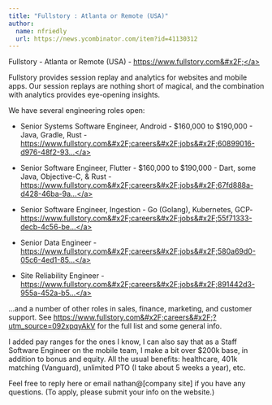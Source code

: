 ```yaml
---
title: "Fullstory : Atlanta or Remote (USA)"
author:
  name: nfriedly
  url: https://news.ycombinator.com/item?id=41130312
---
```

Fullstory - Atlanta or Remote (USA) - <a href="https:&#x2F;&#x2F;www.fullstory.com&#x2F;" rel="nofollow">https:&#x2F;&#x2F;www.fullstory.com&#x2F;</a>

Fullstory provides session replay and analytics for websites and mobile apps. Our session replays are nothing short of magical, and the combination with analytics provides eye-opening insights.

We have several engineering roles open:

* Senior Systems Software Engineer, Android - $160,000 to $190,000 - Java, Gradle, Rust - <a href="https:&#x2F;&#x2F;www.fullstory.com&#x2F;careers&#x2F;jobs&#x2F;60899016-d976-48f2-933e-7d78491c7c1f&#x2F;?ashby_jid=60899016-d976-48f2-933e-7d78491c7c1f&amp;utm_source=092xpqyAkV" rel="nofollow">https:&#x2F;&#x2F;www.fullstory.com&#x2F;careers&#x2F;jobs&#x2F;60899016-d976-48f2-93...</a>

* Senior Software Engineer, Flutter - $160,000 to $190,000 - Dart, some Java, Objective-C, &amp; Rust - <a href="https:&#x2F;&#x2F;www.fullstory.com&#x2F;careers&#x2F;jobs&#x2F;67fd888a-d428-46ba-9a2c-47f39b177751&#x2F;?ashby_jid=67fd888a-d428-46ba-9a2c-47f39b177751&amp;utm_source=092xpqyAkV" rel="nofollow">https:&#x2F;&#x2F;www.fullstory.com&#x2F;careers&#x2F;jobs&#x2F;67fd888a-d428-46ba-9a...</a>

* Senior Software Engineer, Ingestion - Go (Golang), Kubernetes, GCP- <a href="https:&#x2F;&#x2F;www.fullstory.com&#x2F;careers&#x2F;jobs&#x2F;55f71333-decb-4c56-be5e-d5c02feb8c7b&#x2F;?ashby_jid=55f71333-decb-4c56-be5e-d5c02feb8c7b&amp;utm_source=092xpqyAkV" rel="nofollow">https:&#x2F;&#x2F;www.fullstory.com&#x2F;careers&#x2F;jobs&#x2F;55f71333-decb-4c56-be...</a>

* Senior Data Engineer - <a href="https:&#x2F;&#x2F;www.fullstory.com&#x2F;careers&#x2F;jobs&#x2F;580a69d0-05c6-4ed1-85dc-3abbf89eda9d?ashby_jid=580a69d0-05c6-4ed1-85dc-3abbf89eda9d&amp;utm_source=092xpqyAkV" rel="nofollow">https:&#x2F;&#x2F;www.fullstory.com&#x2F;careers&#x2F;jobs&#x2F;580a69d0-05c6-4ed1-85...</a>

* Site Reliability Engineer - <a href="https:&#x2F;&#x2F;www.fullstory.com&#x2F;careers&#x2F;jobs&#x2F;891442d3-955a-452a-b557-e7a521ac196a&#x2F;?ashby_jid=891442d3-955a-452a-b557-e7a521ac196a&amp;utm_source=092xpqyAkV" rel="nofollow">https:&#x2F;&#x2F;www.fullstory.com&#x2F;careers&#x2F;jobs&#x2F;891442d3-955a-452a-b5...</a>

...and a number of other roles in sales, finance, marketing, and customer support. See <a href="https:&#x2F;&#x2F;www.fullstory.com&#x2F;careers&#x2F;?utm_source=092xpqyAkV" rel="nofollow">https:&#x2F;&#x2F;www.fullstory.com&#x2F;careers&#x2F;?utm_source=092xpqyAkV</a> for the full list and some general info.

I added pay ranges for the ones I know, I can also say that as a Staff Software Engineer on the mobile team, I make a bit over $200k base, in addition to bonus and equity. All the usual benefits: healthcare, 401k matching (Vanguard), unlimited PTO (I take about 5 weeks a year), etc.

Feel free to reply here or email nathan@[company site] if you have any questions. (To apply, please submit your info on the website.)

